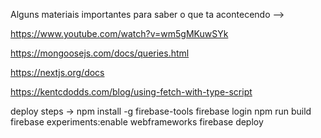 Alguns materiais importantes para saber o que ta acontecendo --> 

https://www.youtube.com/watch?v=wm5gMKuwSYk

https://mongoosejs.com/docs/queries.html

https://nextjs.org/docs

https://kentcdodds.com/blog/using-fetch-with-type-script


deploy steps -> 
npm install -g firebase-tools
firebase login
npm run build
firebase experiments:enable webframeworks
firebase deploy